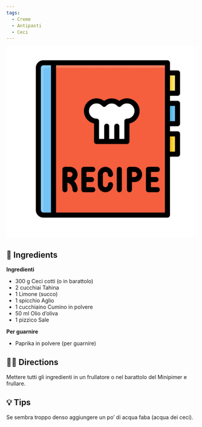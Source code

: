 ```yaml
---
tags:
  - Creme
  - Antipasti
  - Ceci
---
```

![](../images/placeholder.jpeg)

## 🧾 Ingredients

**Ingredienti**

- 300 g Ceci cotti (o in barattolo)
- 2 cucchiai Tahina
- 1 Limone (succo)
- 1 spicchio Aglio
- 1 cucchiaino Cumino in polvere
- 50 ml Olio d’oliva
- 1 pizzico Sale

**Per guarnire**

- Paprika in polvere (per guarnire)

## 👩‍🍳 Directions

Mettere tutti gli ingredienti in un frullatore o nel barattolo del Minipimer e frullare.

## 💡 Tips

Se sembra troppo denso aggiungere un po’ di acqua faba (acqua dei ceci).



